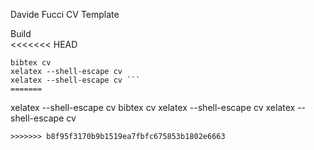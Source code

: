 Davide Fucci CV Template


Build  
<<<<<<< HEAD
``` xelatex --shell-escape cv
bibtex cv
xelatex --shell-escape cv
xelatex --shell-escape cv ```
=======
``` 
xelatex --shell-escape cv
bibtex cv
xelatex --shell-escape cv
xelatex --shell-escape cv 
```
>>>>>>> b8f95f3170b9b1519ea7fbfc675853b1802e6663
